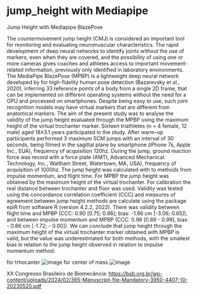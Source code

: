 # jump_height with Mediapipe
Jump Height with Mediapipe BlazePose

The countermovement jump height (CMJ) is considered an important tool for monitoring and evaluating neuromuscular characteristics. The rapid development of deep neural networks to identify joints without the use of markers, even when they are covered, and the possibility of using one or more cameras gives coaches and athletes access to important movement-related information, previously only identified in laboratory environments. The MediaPipe BlazePose (MPBP) is a lightweight deep neural network developed by for high-fidelity human pose detection (Bazarevsky et al., 2020), inferring 33 reference points of a body from a single 2D frame, that can be implemented on different operating systems without the need for a GPU and processed on smartphones. Despite being easy to use, such joint recognition models may have virtual markers that are different from anatomical markers. The aim of the present study was to analyse the validity of the jump height evaluated through the MPBP using the maximum height of the virtual trochanter marker. Sixteen triathletes (n = 4 female, 12 male) aged 18±3.1 years participated in the study. After warm-up participants performed 3 maximum SCM jumps with an interval of 30 seconds, being filmed in the sagittal plane by smartphone (iPhone 7s, Apple Inc., EUA), frequency of acquisition 120hz. During the jump, ground reaction force was record with a force plate (AMTI, Advanced Mechanical. Technology, Inc., Waltham Street, Watertown, MA, USA), frequency of acquisition of 1000hz. The jump height was calculated with to methods from impulse momentum, and flight time. For MPBP the jump height was obtained by the maximum height of the virtual trochanter. For calibration the real distance between trochanter and floor was used. Validity was tested using the concordance correlation coefficient (CCC) and measures of agreement between jump height methods are calculate using the package epiR from software R (version 4.2.2, 2022). There was validity between flight time and MPBP (CCC: 0.90 [0.75; 0.96]; bias: -1.86 cm [-3.06; 0.65]), and between impulse momentum and MPBP (CCC: 0.98 [0.88 - 0.99], bias: - 0.86 cm [-1.72; - 0.00]). We can conclude that jump height through the maximum height of the virtual trochanter marker obtained with MPBP is valid, but the value was underestimated for both methods, with the smallest bias in relation to the jump height observed in relation to impulse momentum method.

for trhocanter ![image](https://github.com/user-attachments/assets/e39c8a79-8dc8-4a0c-b70c-4014f016aaa8)
for center of mass ![image](https://github.com/user-attachments/assets/61c6410d-b91b-435a-9cf8-47e49948b3c1)



XX Congresso Brasileiro de Biomecância: https://bsb.org.br/wp-content/uploads/2024/02/365-Manuscript-file-Mandatory-3950-4407-10-20230525.pdf
